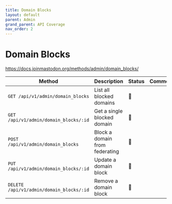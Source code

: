 ```yaml
---
title: Domain Blocks
layout: default
parent: Admin
grand_parent: API Coverage
nav_order: 2
---
```


# Domain Blocks

<a href="https://docs.joinmastodon.org/methods/admin/domain_blocks/" target="_blank">https://docs.joinmastodon.org/methods/admin/domain_blocks/</a>

| Method                                   | Description                    | Status | Comments | 
|------------------------------------------|--------------------------------|--------|----------|
| `GET /api/v1/admin/domain_blocks`        | List all blocked domains       | 🔴     |          |
| `GET /api/v1/admin/domain_blocks/:id`    | Get a single blocked domain    | 🔴     |          |
| `POST /api/v1/admin/domain_blocks`       | Block a domain from federating | 🔴     |          |
| `PUT /api/v1/admin/domain_blocks/:id`    | Update a domain block          | 🔴     |          |
| `DELETE /api/v1/admin/domain_blocks/:id` | Remove a domain block          | 🔴     |          |

